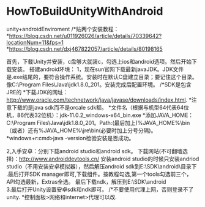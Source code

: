 # HowToBuildUnityWithAndroid
unity+androidEnviroment
/*贴两个安装教程：
 *https://blog.csdn.net/u011926026/article/details/70339642?locationNum=11&fps=1
 *https://blog.csdn.net/dxj467822057/article/details/80198165

首先，下载Unity并安装，c盘够大就装c，勾选上ios和android选项。然后开始下载安装。
搭建android环境：
1，现在sun官网下载最新javaJDK。JDK文件是.exe结尾的，要符合操作系统。安装时在默认C盘建立目录；要记住这个目录。像C:\Program Files\Java\jdk1.8.0_201。安装完成后配置环境。
/*SDK是包含JRE的
 *下载JDK的网址：http://www.oracle.com/technetwork/java/javase/downloads/index.html.
 *注意下载的是java sdk而不是orcale sdk额。
 *文件名（根据与机型64代表64位机，86代表32位机）：jdk-11.0.2_windows-x64_bin.exe
 *添加JAVA_HOME：C:\Program Files\Java\jdk1.8.0_201。Path:(最后加上)%JAVA_HOME%\bin（或者）还有%JAVA_HOME%\jre\bin(必要时加上分号分隔)。
 *windows+r:cmd>java -version检验安装是否成功。
 
2,入手安卓：分别下载android studio和android sdk。
下载网站(不可翻墙选择)：http://www.androiddevtools.cn/
安装android studio的时候只安装andriod studio（不用安装安卓模拟器），然后解压android sdk到E:\SDK\android\目录下 .最后打开SDK manager即可,下载组件。按教程勾选,第一个tools勾选前三个，API勾选最新，Extras全选。
最后下载ndk，解压到E:\SDK\android\
3.最后打开Unity设置安卓sdk和ndk即可。
/*不要使用代理上网，否则登录不了unity.
 *控制面板>网络和internet>代理可以改.



